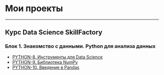 # Мои проекты 
***
## Курс Data Science SkillFactory
### Блок 1. Знакомство с данными. Python для анализа данных
* [PYTHON-8. Инструменты для Data Science](https://github.com/GalaFedorova/SkillFactory2/tree/main/SF_DST/Python-8)
* [PYTHON-9. Библиотека NumPy](https://github.com/GalaFedorova/SkillFactory2/tree/main/SF_DST/Python-9)
* [PYTHON-10. Введение в Pandas](https://github.com/GalaFedorova/SkillFactory2/tree/main/SF_DST/Python-10)

